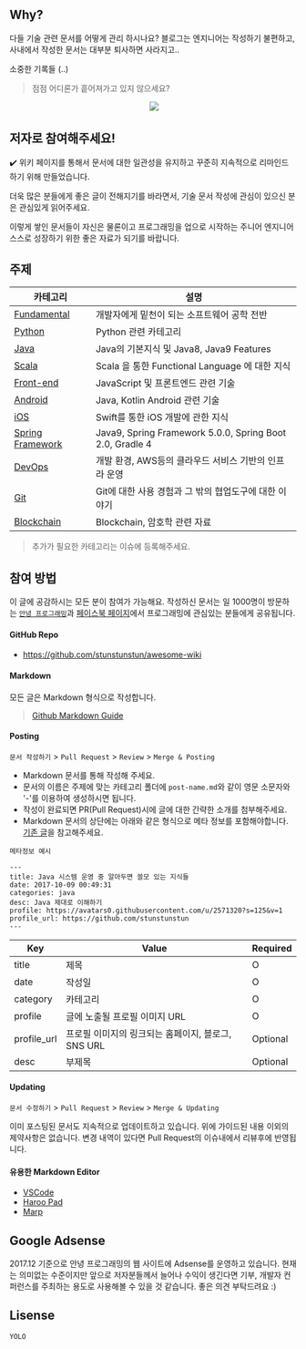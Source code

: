 ## Why?

다들 기술 관련 문서를 어떻게 관리 하시나요? 블로그는 엔지니어는 작성하기 불편하고, 사내에서 작성한 문서는 대부분 퇴사하면 사라지고..

소중한 기록들 (..)

> 점점 어디론가 흩어져가고 있지 않으세요?

<div align='center'>
  <a href='https://holaxprogramming.com' target='_blank'><img src='https://www.holaxprogramming.com/logo.png'/></a>
</div>


## 저자로 참여해주세요!

✔️  위키 페이지를 통해서 문서에 대한 일관성을 유지하고 꾸준히 지속적으로 리마인드 하기 위해 만들었습니다.<br/>

더욱 많은 분들에게 좋은 글이 전해지기를 바라면서, 기술 문서 작성에 관심이 있으신 분은 관심있게 읽어주세요.<br/>

이렇게 쌓인 문서들이 자신은 물론이고 프로그래밍을 업으로 시작하는 주니어 엔지니어 스스로 성장하기 위한 좋은 자료가 되기를 바랍니다.<br/>

## 주제

| 카테고리 | 설명 |
| --- | --- |
| [Fundamental](https://github.com/stunstunstun/awesome-wiki/tree/master/Fundamental) | 개발자에게 밑천이 되는 소프트웨어 공학 전반 |
| [Python](https://github.com/stunstunstun/awesome-wiki/tree/master/Python)| Python 관련 카테고리 |
| [Java](https://github.com/stunstunstun/awesome-wiki/tree/master/Java) | Java의 기본지식 및 Java8, Java9 Features |
| [Scala](https://github.com/stunstunstun/awesome-wiki/tree/master/Scala) | Scala 을 통한 Functional Language 에 대한 지식 |
| [Front-end](https://github.com/stunstunstun/awesome-wiki/tree/master/Front-end) | JavaScript 및 프론트엔드 관련 기술 |
| [Android](https://github.com/stunstunstun/awesome-wiki/tree/master/Android) | Java, Kotlin Android 관련 기술 |
| [iOS](https://github.com/stunstunstun/awesome-wiki/tree/master/iOS) | Swift를 통한 iOS 개발에 관한 지식 |
| [Spring Framework](https://github.com/stunstunstun/awesome-wiki/tree/master/Spring) | Java9, Spring Framework 5.0.0, Spring Boot 2.0, Gradle 4 |
| [DevOps](https://github.com/stunstunstun/awesome-wiki/tree/master/DevOps) | 개발 환경, AWS등의 클라우드 서비스 기반의 인프라 운영 |
| [Git](https://github.com/stunstunstun/awesome-wiki/tree/master/Git) | Git에 대한 사용 경험과 그 밖의 협업도구에 대한 이야기 |
| [Blockchain](https://github.com/stunstunstun/awesome-wiki/tree/master/Blockchain) | Blockchain, 암호학 관련 자료 

> 추가가 필요한 카테고리는 이슈에 등록해주세요.

## 참여 방법

이 글에 공감하시는 모든 분이 참여가 가능해요. 작성하신 문서는 일 1000명이 방문하는 [`안녕 프로그래밍`](https://holaxprogramming.com)과 [페이스북 페이지](https://www.facebook.com/holaxprogramming/)에서 프로그래밍에 관심있는 분들에게 공유됩니다.

#### GitHub Repo

- https://github.com/stunstunstun/awesome-wiki

#### Markdown

모든 글은 Markdown 형식으로 작성합니다.

> [Github Markdown Guide](https://guides.github.com/features/mastering-markdown/)

#### Posting

`문서 작성하기` > `Pull Request` > `Review` > `Merge & Posting`

- Markdown 문서를 통해 작성해 주세요.
- 문서의 이름은 주제에 맞는 카테고리 폴더에 `post-name.md`와 같이 영문 소문자와 '-'를 이용하여 생성하시면 됩니다.
- 작성이 완료되면 PR(Pull Request)시에 글에 대한 간략한 소개를 첨부해주세요.
- Markdown 문서의 상단에는 아래와 같은 형식으로 메타 정보를 포함해야합니다. [기존 글](https://github.com/stunstunstun/awesome-wiki/blob/master/Java/java-jvm-performance.md)을 참고해주세요.

`메타정보 예시`

```
---
title: Java 시스템 운영 중 알아두면 쓸모 있는 지식들
date: 2017-10-09 00:49:31
categories: java
desc: Java 제대로 이해하기
profile: https://avatars0.githubusercontent.com/u/2571320?s=125&v=1
profile_url: https://github.com/stunstunstun
---
```

Key | Value | Required
--|--|--
title | 제목 | O
date | 작성일 | O
category | 카테고리 | O
profile | 글에 노출될 프로필 이미지 URL | O
profile_url | 프로필 이미지의 링크되는 홈페이지, 블로그, SNS URL | Optional
desc | 부제목 | Optional

#### Updating

`문서 수정하기` > `Pull Request` > `Review` > `Merge & Updating`

이미 포스팅된 문서도 지속적으로 업데이트하고 있습니다. 위에 가이드된 내용 이외의 제약사항은 없습니다. 변경 내역이 있다면 Pull Request의 이슈내에서 리뷰후에 반영됩니다.

#### 유용한 Markdown Editor

- [VSCode](https://code.visualstudio.com/) 
- [Haroo Pad](http://pad.haroopress.com/)
- [Marp](https://yhatt.github.io/marp/)

## Google Adsense

2017.12 기준으로 안녕 프로그래밍의 웹 사이트에 Adsense를 운영하고 있습니다. 현재는 의미없는 수준이지만 앞으로 저자분들께서 늘어나 수익이 생긴다면 기부, 개발자 컨퍼런스를 주최하는 용도로 사용해볼 수 있을  것 같습니다. 좋은 의견 부탁드려요 :)

## Lisense

```
YOLO
```
